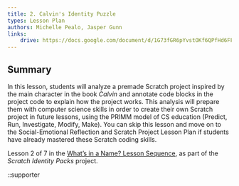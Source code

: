 ```yaml
---
title: 2. Calvin's Identity Puzzle
types: Lesson Plan
authors: Michelle Pealo, Jasper Gunn
links:
    drive: https://docs.google.com/document/d/1G73fGR6pYvstOKf6QPfHd6FF8YMJyzaUD7BYI4Nqni4/edit
---
```


## Summary

In this lesson, students will analyze a premade Scratch project inspired by the main character in the book *Calvin* and annotate code blocks in the project code to explain how the project works. This analysis will prepare them with computer science skills in order to create their own Scratch project in future lessons, using the PRIMM model of CS education (Predict, Run, Investigate, Modify, Make). You can skip this lesson and move on to the Social-Emotional Reflection and Scratch Project Lesson Plan if students have already mastered these Scratch coding skills.

Lesson 2 of 7 in the [What’s in a Name? Lesson Sequence](/library/browse/scratch-identity-packs/whats-in-a-name), as part of the *Scratch Identity Packs* project.

::supporter